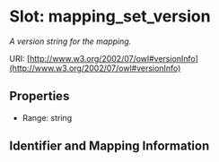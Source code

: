 # Slot: mapping_set_version
_A version string for the mapping._


URI: [http://www.w3.org/2002/07/owl#versionInfo](http://www.w3.org/2002/07/owl#versionInfo)



<!-- no inheritance hierarchy -->


## Properties

 * Range: string



## Identifier and Mapping Information





